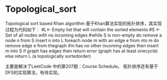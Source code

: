 # Topological_sort
Topological sort based Khan algorithm
基于Khan算法实现的拓扑排序，其实现过程为代码如下：
#L← Empty list that will contain the sorted elements
#S ← Set of all nodes with no incoming edges
#while S is non-empty do
    remove a node n from S
    insert n into L
    foreach node m with an edge e from nto m do
        remove edge e from thegraph
        ifm has no other incoming edges then
            insert m into S
if graph has edges then
    return error (graph has at least onecycle)
else
    return L (a topologically sortedorder)

主要是解决了LeetCode 中的第207题：Course Schedule。
拓扑排序还有基于DFS的实现算法，有待实现。
